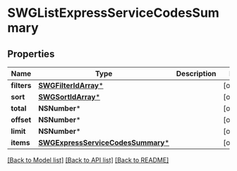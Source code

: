 # SWGListExpressServiceCodesSummary

## Properties
Name | Type | Description | Notes
------------ | ------------- | ------------- | -------------
**filters** | [**SWGFilterIdArray***](SWGFilterIdArray.md) |  | [optional] 
**sort** | [**SWGSortIdArray***](SWGSortIdArray.md) |  | [optional] 
**total** | **NSNumber*** |  | [optional] 
**offset** | **NSNumber*** |  | [optional] 
**limit** | **NSNumber*** |  | [optional] 
**items** | [**SWGExpressServiceCodesSummary***](SWGExpressServiceCodesSummary.md) |  | [optional] 

[[Back to Model list]](../README.md#documentation-for-models) [[Back to API list]](../README.md#documentation-for-api-endpoints) [[Back to README]](../README.md)


